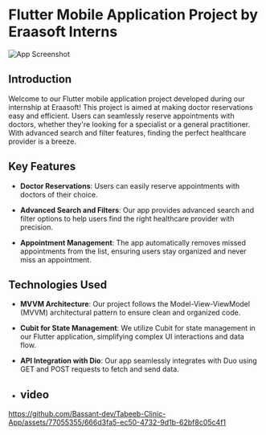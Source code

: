 # Flutter Mobile Application Project by Eraasoft Interns

![App Screenshot](screenshot.png)

## Introduction

Welcome to our Flutter mobile application project developed during our internship at Eraasoft! This project is aimed at making doctor reservations easy and efficient. Users can seamlessly reserve appointments with doctors, whether they're looking for a specialist or a general practitioner. With advanced search and filter features, finding the perfect healthcare provider is a breeze.

## Key Features

- **Doctor Reservations**: Users can easily reserve appointments with doctors of their choice.

- **Advanced Search and Filters**: Our app provides advanced search and filter options to help users find the right healthcare provider with precision.

- **Appointment Management**: The app automatically removes missed appointments from the list, ensuring users stay organized and never miss an appointment.

## Technologies Used

- **MVVM Architecture**: Our project follows the Model-View-ViewModel (MVVM) architectural pattern to ensure clean and organized code.

- **Cubit for State Management**: We utilize Cubit for state management in our Flutter application, simplifying complex UI interactions and data flow.

- **API Integration with Dio**: Our app seamlessly integrates with Duo using GET and POST requests to fetch and send data.
- ## video
https://github.com/Bassant-dev/Tabeeb-Clinic-App/assets/77055355/666d3fa5-ec50-4732-9d1b-62bf8c05c4f1


